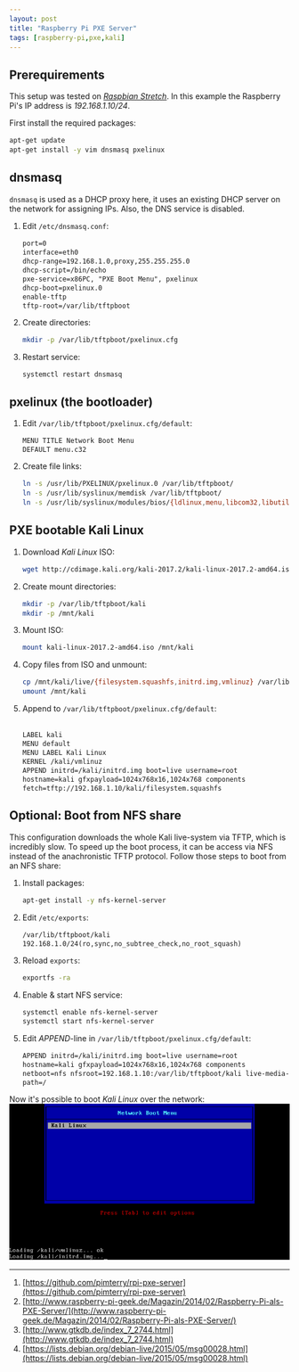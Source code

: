 ```yaml
---
layout: post
title: "Raspberry Pi PXE Server"
tags: [raspberry-pi,pxe,kali]
---
```


## Prerequirements
This setup was tested on *[Raspbian Stretch](https://www.raspberrypi.org/downloads/raspbian/)*.
In this example the Raspberry Pi's IP address is *192.168.1.10/24*.

First install the required packages:
```bash
apt-get update
apt-get install -y vim dnsmasq pxelinux
```

## dnsmasq
`dnsmasq` is used as a DHCP proxy here, it uses an existing DHCP server on the network for assigning IPs. Also, the DNS service is disabled.

1. Edit `/etc/dnsmasq.conf`:
   ```
   port=0
   interface=eth0
   dhcp-range=192.168.1.0,proxy,255.255.255.0
   dhcp-script=/bin/echo
   pxe-service=x86PC, "PXE Boot Menu", pxelinux
   dhcp-boot=pxelinux.0
   enable-tftp
   tftp-root=/var/lib/tftpboot
   ```
2. Create directories:
   ```bash
   mkdir -p /var/lib/tftpboot/pxelinux.cfg
   ```
3. Restart service:
   ```bash
   systemctl restart dnsmasq
   ```

## pxelinux (the bootloader)
1. Edit `/var/lib/tftpboot/pxelinux.cfg/default`:
   ```
   MENU TITLE Network Boot Menu
   DEFAULT menu.c32
   ```
2. Create file links:
   ```bash
   ln -s /usr/lib/PXELINUX/pxelinux.0 /var/lib/tftpboot/
   ln -s /usr/lib/syslinux/memdisk /var/lib/tftpboot/
   ln -s /usr/lib/syslinux/modules/bios/{ldlinux,menu,libcom32,libutil}.c32 /var/lib/tftpboot/
   ```

## PXE bootable Kali Linux 
1. Download *Kali Linux* ISO:
   ```bash
   wget http://cdimage.kali.org/kali-2017.2/kali-linux-2017.2-amd64.iso
   ```
2. Create mount directories:
   ```bash
   mkdir -p /var/lib/tftpboot/kali
   mkdir -p /mnt/kali
   ```
3. Mount ISO:
   ```bash
   mount kali-linux-2017.2-amd64.iso /mnt/kali
   ```
4. Copy files from ISO and unmount:
   ```bash
   cp /mnt/kali/live/{filesystem.squashfs,initrd.img,vmlinuz} /var/lib/tftpboot/kali/
   umount /mnt/kali
   ```
5. Append to `/var/lib/tftpboot/pxelinux.cfg/default`:
   ```

   LABEL kali
   MENU default
   MENU LABEL Kali Linux
   KERNEL /kali/vmlinuz
   APPEND initrd=/kali/initrd.img boot=live username=root hostname=kali gfxpayload=1024x768x16,1024x768 components fetch=tftp://192.168.1.10/kali/filesystem.squashfs
   ```

## Optional: Boot from NFS share
This configuration downloads the whole Kali live-system via TFTP, which is incredibly slow. To speed up the boot process, it can be access via NFS instead of the anachronistic TFTP protocol.
Follow those steps to boot from an NFS share:

1. Install packages:
   ```bash
   apt-get install -y nfs-kernel-server
   ```
2. Edit `/etc/exports`:
   ```
   /var/lib/tftpboot/kali 192.168.1.0/24(ro,sync,no_subtree_check,no_root_squash)
   ```
3. Reload `exports`:
   ```bash
   exportfs -ra
   ```
4. Enable & start NFS service:
   ```bash
   systemctl enable nfs-kernel-server
   systemctl start nfs-kernel-server
   ```
5. Edit *APPEND*-line in `/var/lib/tftpboot/pxelinux.cfg/default`:
   ```
   APPEND initrd=/kali/initrd.img boot=live username=root hostname=kali gfxpayload=1024x768x16,1024x768 components netboot=nfs nfsroot=192.168.1.10:/var/lib/tftpboot/kali live-media-path=/
   ```

Now it's possible to boot *Kali Linux* over the network:
![raspberry-pi-pxe-server](/files/raspberry-pi-pxe-server.png)

---
1. [https://github.com/pimterry/rpi-pxe-server](https://github.com/pimterry/rpi-pxe-server)
2. [http://www.raspberry-pi-geek.de/Magazin/2014/02/Raspberry-Pi-als-PXE-Server/](http://www.raspberry-pi-geek.de/Magazin/2014/02/Raspberry-Pi-als-PXE-Server/)
3. [http://www.gtkdb.de/index_7_2744.html](http://www.gtkdb.de/index_7_2744.html)
4. [https://lists.debian.org/debian-live/2015/05/msg00028.html](https://lists.debian.org/debian-live/2015/05/msg00028.html)

